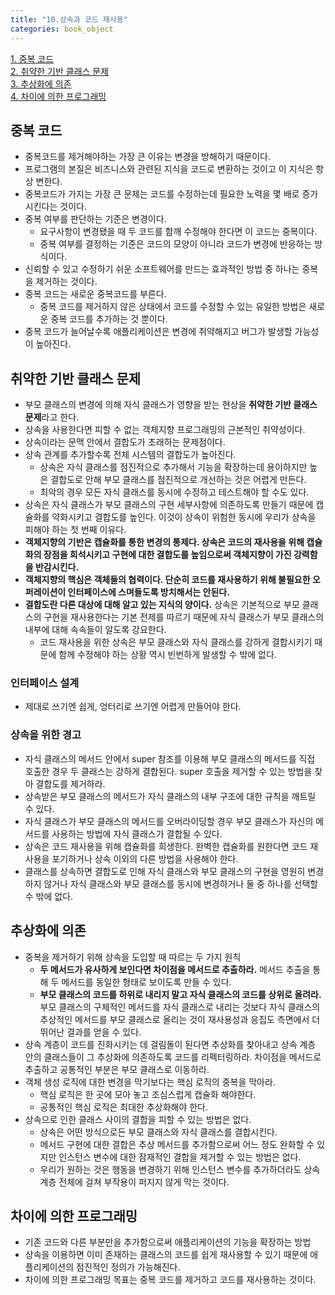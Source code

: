 ```yaml
---
title: "10.상속과 코드 재사용"
categories: book_object
---
```


[1. 중복 코드](#중복-코드)  
[2. 취약한 기반 클래스 문제](#취약한-기반-클래스-문제)  
[3. 추상화에 의존](#추상화에-의존)  
[4. 차이에 의한 프로그래밍](#차이에-의한-프로그래밍)

## 중복 코드
+ 중복코드를 제거해야하는 가장 큰 이유는 변경을 방해하기 때문이다.
+ 프로그램의 본질은 비즈니스와 관련된 지식을 코드로 변환하는 것이고 이 지식은 항상 변한다.
+ 중복코드가 가지는 가장 큰 문제는 코드를 수정하는데 필요한 노력을 몇 배로 증가시킨다는 것이다.
+ 중복 여부를 판단하는 기준은 변경이다.
    + 요구사항이 변경됐을 때 두 코드를 함깨 수정해야 한다면 이 코드는 중복이다.
    + 중복 여부를 결정하는 기준은 코드의 모양이 아니라 코드가 변경에 반응하는 방식이다.
+ 신뢰할 수 있고 수정하기 쉬운 소프트웨어를 만드는 효과적인 방법 중 하나는 중복을 제거하는 것이다.
+ 중복 코드는 새로운 중복코드를 부른다.
    + 중복 코드를 제거하지 않은 상태에서 코드를 수정할 수 있는 유일한 방법은
  새로운 중복 코드를 추가하는 것 뿐이다.
+ 중복 코드가 늘어날수록 애플리케이션은 변경에 취약해지고 버그가 발생할 가능성이 높아진다.

## 취약한 기반 클래스 문제
+ 부모 클래스의 변경에 의해 자식 클래스가 영향을 받는 현상을 **취약한 기반 클래스 문제**라고 한다.
+ 상속을 사용한다면 피할 수 없는 객체지향 프로그래밍의 근본적인 취약성이다.
+ 상속이라는 문맥 안에서 결합도가 초래하는 문제점이다.
+ 상속 관계를 추가할수록 전체 시스템의 결합도가 높아진다.
    + 상속은 자식 클래스를 점진적으로 추가해서 기능을 확장하는데 용이하지만
  높은 결합도로 안해 부모 클래스를 점진적으로 개선하는 것은 어렵게 만든다.
    + 최악의 경우 모든 자식 클래스를 동시에 수정하고 테스트해야 할 수도 있다.
+ 상속은 자식 클래스가 부모 클래스의 구현 세부사항에 의존하도록 만들기 때문에 캡슐화를 약화시키고 결합도를 높인다.
이것이 상속이 위험한 동시에 우리가 상속을 피해야 하는 첫 번째 이유다.
+ **객체지향의 기반은 캡슐화를 통한 변경의 통제다. 상속은 코드의 재사용을 위해 캡슐화의 장점을 희석시키고
구현에 대한 결합도를 높임으로써 객체지향이 가진 강력함을 반감시킨다.**
+ **객체지향의 핵심은 객체들의 협력이다. 단순히 코드를 재사용하기 위해
불필요한 오퍼레이션이 인터페이스에 스며들도록 방치해서는 안된다.**
+ **결합도란 다른 대상에 대해 알고 있는 지식의 양이다.**
상속은 기본적으로 부모 클래스의 구현을 재사용한다는 기본 전제를 따르기 때문에
자식 클래스가 부모 클래스의 내부에 대해 속속들이 알도록 강요한다.
    + 코드 재사용을 위한 상속은 부모 클래스와 자식 클래스를 강하게 결합시키기 때문에
  함께 수정해야 하는 상황 역시 빈번하게 발생할 수 밖에 없다.

### 인터페이스 설계
+ 제대로 쓰기엔 쉽게, 엉터리로 쓰기엔 어렵게 만들어야 한다.

### 상속을 위한 경고
+ 자식 클래스의 메서드 안에서 super 참조를 이용해 부모 클래스의 메서드를 직접 호출한 경우
두 클래스는 강하게 결합된다. super 호출을 제거할 수 있는 방법을 찾아 결합도를 제거하라.
+ 상속받은 부모 클래스의 메서드가 자식 클래스의 내부 구조에 대한 규칙을 깨트릴 수 있다.
+ 자식 클래스가 부모 클래스의 메서드를 오버라이딩할 경우
부모 클래스가 자신의 메서드를 사용하는 방법에 자식 클래스가 결합될 수 있다.
+ 상속은 코드 재사용을 위해 캡슐화를 희생한다. 완벽한 캡슐화를 원한다면 
코드 재사용을 포기하거나 상속 이외의 다른 방법을 사용해야 한다.
+ 클래스를 상속하면 결합도로 인해 자식 클래스와 부모 클래스의 구현을 영원히 변경하지 않거나
자식 클래스와 부모 클래스를 동시에 변경하거나 둘 중 하나를 선택할 수 밖에 없다.

## 추상화에 의존
+ 중복을 제거하기 위해 상속을 도입할 때 따르는 두 가지 원칙
    + **두 메서드가 유사하게 보인다면 차이점을 메서드로 추출하라.**
  메서드 추출을 통해 두 메서드를 동일한 형태로 보이도록 만들 수 있다.
    + **부모 클래스의 코드를 하위로 내리지 말고 자식 클래스의 코드를 상위로 올려라.**
  부모 클래스의 구체적인 메서드를 자식 클래스로 내리는 것보다 자식 클래스의 추상적인 메서드를 부모 클래스로 올리는 것이
  재사용성과 응집도 측면에서 더 뛰어난 결과를 얻을 수 있다.
+ 상속 계층이 코드를 진화시키는 데 걸림돌이 된다면 추상화를 찾아내고 상속 계층 안의 클래스들이
그 추상화에 의존하도록 코드를 리펙터링하라. 차이점을 메서드로 추출하고 공통적인 부분은 부모 클래스로 이동하라.
+ 객체 생성 로직에 대한 변경을 막기보다는 핵심 로직의 중복을 막아라.
    + 핵심 로직은 한 곳에 모아 놓고 조심스럽게 캡슐화 해야한다.
    + 공통적인 핵심 로직은 최대한 추상화해야 한다.
+ 상속으로 인한 클래스 사이의 결합을 피할 수 있는 방법은 없다.
    + 상속은 어떤 방식으로든 부모 클래스와 자식 클래스를 결합시킨다.
    + 메서드 구현에 대한 결합은 추상 메서드를 추가함으로써 어느 정도 완화할 수 있지만
  인스턴스 변수에 대한 잠재적인 결합을 제거할 수 있는 방법은 없다.
    + 우리가 원하는 것은 행동을 변경하기 위해 인스턴스 변수를 추가하더라도 상속 계층 전체에 걸쳐
  부작용이 퍼지지 않게 막는 것이다.

## 차이에 의한 프로그래밍
+ 기존 코드와 다른 부분만을 추가함으로써 애플리케이션의 기능을 확장하는 방법
+ 상속을 이용하면 이미 존재하는 클래스의 코드를 쉽게 재사용할 수 있기 때문에 애플리케이션의 점진적인 정의가 가능해진다.
+ 차이에 의한 프로그래밍 목표는 중복 코드를 제거하고 코드를 재사용하는 것이다.